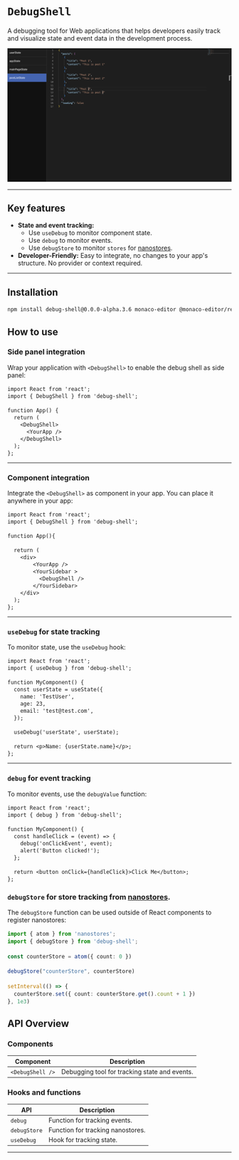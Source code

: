 # `DebugShell`

A debugging tool for Web applications that helps developers easily track and visualize state and event data in the development process.

![img](./DebugShell.png)

---

## Key features

- **State and event tracking:**
  - Use `useDebug` to monitor component state.
  - Use `debug` to monitor events.
  - Use `debugStore` to monitor `stores` for [nanostores](https://github.com/nanostores/nanostores).
- **Developer-Friendly:** Easy to integrate, no changes to your app's structure. No provider or context required.

---

## Installation

```bash
npm install debug-shell@0.0.0-alpha.3.6 monaco-editor @monaco-editor/react
```

## How to use

### Side panel integration

Wrap your application with `<DebugShell>` to enable the debug shell as side panel:

```tsx
import React from 'react';
import { DebugShell } from 'debug-shell';

function App() {
  return (
    <DebugShell>
      <YourApp />
    </DebugShell>
  );
};
```

---

### Component integration

Integrate the `<DebugShell>` as component in your app. You can place it anywhere in your app:

```tsx
import React from 'react';
import { DebugShell } from 'debug-shell';

function App(){

  return (
    <div>
        <YourApp />
        <YourSidebar >
          <DebugShell />
        </YourSidebar>
    </div>
  );
};
```

---

### `useDebug` for state tracking

To monitor state, use the `useDebug` hook:

```tsx
import React from 'react';
import { useDebug } from 'debug-shell';

function MyComponent() {
  const userState = useState({
    name: 'TestUser',
    age: 23,
    email: 'test@test.com',
  });

  useDebug('userState', userState);

  return <p>Name: {userState.name}</p>;
};
```

---

### `debug` for event tracking

To monitor events, use the `debugValue` function:

```tsx
import React from 'react';
import { debug } from 'debug-shell';

function MyComponent() {
  const handleClick = (event) => {
    debug('onClickEvent', event);
    alert('Button clicked!');
  };

  return <button onClick={handleClick}>Click Me</button>;
};
```

### `debugStore` for store tracking from [nanostores](https://github.com/nanostores/nanostores).

The `debugStore` function can be used outside of React components to register nanostores:

```ts
import { atom } from 'nanostores';
import { debugStore } from 'debug-shell';

const counterStore = atom({ count: 0 })

debugStore("counterStore", counterStore)

setInterval(() => {
  counterStore.set({ count: counterStore.get().count + 1 })
}, 1e3)
```

## API Overview

### Components

| Component              | Description                                                                |
|------------------------|----------------------------------------------------------------------------|
| `<DebugShell />`        | Debugging tool for tracking state and events.                              |

### Hooks and functions

| API              | Description                                                                                      |
|------------------|--------------------------------------------------------------------------------------------------|
| `debug`          | Function for tracking events.                                                                    |
| `debugStore`     | Function for tracking nanostores.                                                                |
| `useDebug`       | Hook for tracking state.                                                                         |

---
